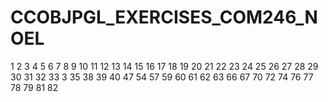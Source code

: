 # CCOBJPGL_EXERCISES_COM246_NOEL



1
2
3
4
5
6
7
8
9
10
11
12
13
14
15
16
17
18
19
20
21
22
23
24
25
26
27
28
29
30
31
32
33
3
35
38
39
40
47
54
57
59
60
61
62
63
66
67
70
72
74
76
77
78
79
81
82
